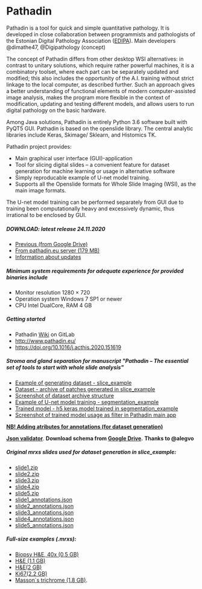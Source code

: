 # Pathadin

Pathadin is a tool for quick and simple quantitative pathology. It is developed in close collaboration between programmists and pathologists of the Estonian Digital Pathology Association ([EDIPA](https://pathology.ee/)). Main developers @dimathe47, @Digipathology (concept)

The concept of Pathadin differs from other desktop WSI alternatives: in contrast to unitary solutions, which require rather powerful machines, it is a combinatory toolset, where each part can be separately updated and modified; this also includes the opportunity of the A.I. training without strict linkage to the local computer, as described further. Such an approach gives a better understanding of functional elements of modern computer-assisted image analysis, makes the program more flexible in the context of modification, updating and testing different models, and allows users to run digital pathology on the basic hardware.

Among Java solutions, Pathadin is entirely Python 3.6 software built with PyQT5 GUI. Pathadin is based on the openslide library. The central analytic libraries include Keras, Skimage/ Sklearn, and Histomics TK.

Pathadin project provides:
- Main graphical user interface (GUI)-application
- Tool for slicing digital slides – a convenient feature for dataset generation for machine learning or usage in alternative software
- Simply reproducable example of U-net model training.
- Supports all the Openslide formats for Whole Slide Imaging (WSI), as the main image formats.

The U-net model training can be performed separately from GUI due to training been computationally heavy and excessively dynamic, thus irrational to be enclosed by GUI.

##### DOWNLOAD: latest release 24.11.2020
- [Previous (from Google Drive)](https://drive.google.com/file/d/1cdsMnvA7apIe_uVluG4WS0goSyEHVEJC/view?usp=sharing)
- [From pathadin.eu server (179 MB)](https://pathadin.eu/pathadin/temp/24_11_2020/PathadinSetup.exe)
- [Information about updates](https://gitlab.com/Digipathology/Pathadin/-/wikis/Update-information)

##### Minimum system requirements for adequate experience for provided binaries include
* Monitor resolution 1280 × 720
* Operation system Windows 7 SP1 or newer
* CPU Intel DualCore, RAM 4 GB

##### Getting started
* Pathadin [Wiki](https://gitlab.com/Digipathology/Pathadin/-/wikis/home) on GitLab
* http://www.pathadin.eu/
* https://doi.org/10.1016/j.acthis.2020.151619



##### Stroma and gland separation for manuscript *"Pathadin – The essential set of tools to start with whole slide analysis"*
* [Example of generating dataset - slice_example](https://colab.research.google.com/drive/1ZWul3MWKwKVNJXz6S1AsMeDifrSWpkla?usp=sharing)
* [Dataset - archive of patches generated in slice_example](https://www.pathadin.eu/pathadin/pathadin_examples/segmentation_example/data/slice_example_patches.zip)
* [Screenshot of dataset archive structure](https://www.pathadin.eu/pathadin/pathadin_examples/segmentation_example/slice_example_patches_screen.png)
* [Example of U-net model training - segmentation_example](https://colab.research.google.com/drive/19uCd12Ru9Gu3Mk9wOgTPmJ6ItKyy1pWl?usp=sharing)
* [Trained model - h5 keras model trained in segmentation_example](https://www.pathadin.eu/pathadin/Stroma&Glands.h5)
* [Screenshot of trained model usage as filter in Pathadin main app](https://www.pathadin.eu/pathadin/Stroma&Glands.h5)

**[NB! Adding atributes for annotations (for dataset generation)](https://gitlab.com/Digipathology/Pathadin/-/wikis/Annotations)**

**[Json validator](https://www.jsonschemavalidator.net/)**.
**Download schema from [Google Drive](https://drive.google.com/file/d/1HNBHM_bFZ4ySrucATiyi6MBIDosCg4oX/view?usp=sharing).**
**Thanks to @alegvo**

##### Original mrxs slides used for dataset generation in slice_example:
* [slide1.zip](https://www.pathadin.eu/pathadin/pathadin_examples/slice_example/original_data/slide1.zip)
* [slide2.zip](https://www.pathadin.eu/pathadin/pathadin_examples/slice_example/original_data/slide2.zip)
* [slide3.zip](https://www.pathadin.eu/pathadin/pathadin_examples/slice_example/original_data/slide3.zip)
* [slide4.zip](https://www.pathadin.eu/pathadin/pathadin_examples/slice_example/original_data/slide4.zip)
* [slide5.zip](https://www.pathadin.eu/pathadin/pathadin_examples/slice_example/original_data/slide5.zip)
* [slide1_annotations.json](https://www.pathadin.eu/pathadin/pathadin_examples/slice_example/original_data/slide1_annotations.json)
* [slide2_annotations.json](https://www.pathadin.eu/pathadin/pathadin_examples/slice_example/original_data/slide2_annotations.json)
* [slide3_annotations.json](https://www.pathadin.eu/pathadin/pathadin_examples/slice_example/original_data/slide3_annotations.json)
* [slide4_annotations.json](https://www.pathadin.eu/pathadin/pathadin_examples/slice_example/original_data/slide4_annotations.json)
* [slide5_annotations.json](https://www.pathadin.eu/pathadin/pathadin_examples/slice_example/original_data/slide5_annotations.json)


##### Full-size examples (.mrxs):
* [Biopsy H&E, 40x (0,5 GB)](https://www.pathadin.eu/pathadin/biopsy(40x).zip)
* [H&E (1.1 GB)](https://www.pathadin.eu/pathadin/H&E.zip)
* [H&E(2 GB)](https://www.pathadin.eu/pathadin/HemEosin.zip)
* [Ki67(2.2 GB)](https://www.pathadin.eu/pathadin/Ki67.zip)
* [Masson`s trichrome (1.8 GB)](https://www.pathadin.eu/pathadin/Massons.zip).

